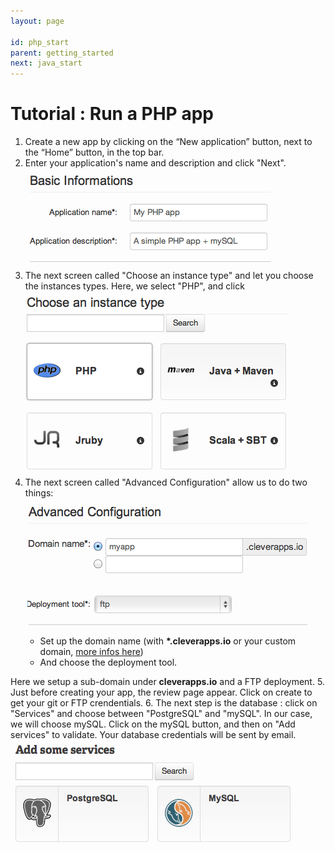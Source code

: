 ```yaml
---
layout: page

id: php_start
parent: getting_started
next: java_start
---
```


# Tutorial : Run a PHP app

1. Create a new app by clicking on the “New application” button, next to the “Home” button, in the top bar. 
2. Enter your application's name and description and click "Next".<img class="thumbnail img_doc" src="/img/appphpname.png">
3. The next screen called "Choose an instance type" and let you choose the instances types. Here, we select "PHP", and click  <img class="thumbnail img_doc" src="/img/php.png">
4. The next screen called "Advanced Configuration" allow us to do two things:<img class="thumbnail img_doc" src="/img/advancedconfphp.png">
	* Set up the domain name (with **\*.cleverapps.io** or your custom domain, <a href="/console/add-database.html">more infos here</a>)
	* And choose the deployment tool. 

Here we setup a sub-domain under **cleverapps.io** and a FTP deployment.
5. Just before creating your app, the review page appear. Click on create to get your git or FTP crendentials.
6. The next step is the database : click on "Services" and choose between "PostgreSQL" and "mySQL". In our case, we will choose mySQL. Click on the mySQL button, and then on "Add services" to validate. Your database credentials will be sent by email. <img class="thumbnail img_doc" src="/img/mysql.png">
